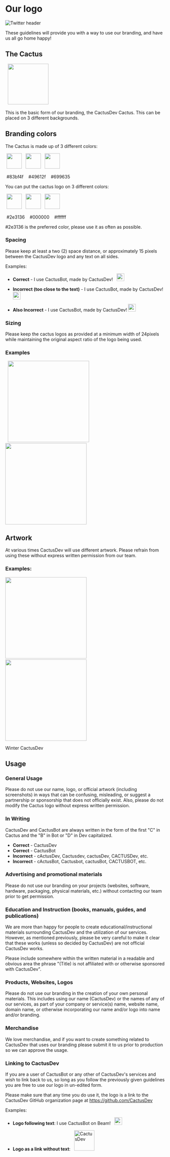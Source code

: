 # Our logo
![Twitter header](cactus_twitter_header.png)

These guidelines will provide you with a way to use our branding, and have us all go home happy!

## The Cactus
&nbsp; <img src="cactus_transparent.png" width="128">

This is the basic form of our branding, the CactusDev Cactus. This can be placed on 3 different backgrounds.

## Branding colors

The Cactus is made up of 3 different colors:

&nbsp;<img src="colors/83bf4f.png" width="48">&nbsp;&nbsp; <img src="colors/49612f.png" width="48">&nbsp;&nbsp; <img src="colors/699635.png" width="48">

&nbsp;#83bf4f &nbsp;&nbsp; #49612f &nbsp;&nbsp; #699635

You can put the cactus logo on 3 different colors:

&nbsp;<img src="colors/2e3136.png" width="48">&nbsp;&nbsp; <img src="colors/000000.png" width="48">&nbsp;&nbsp; <img src="colors/ffffff.png" width="48">

&nbsp;#2e3136 &nbsp;&nbsp; #000000 &nbsp;&nbsp; #ffffff

\#2e3136 is the preferred color, please use it as often as possible.

### Spacing
Please keep at least a two (2) space distance, or approximately 15 pixels between the CactusDev logo and any text on all sides.

Examples:
* **Correct** - I use CactusBot, made by CactusDev! &nbsp; <img src="cactus_transparent.png" width="24">

* **Incorrect (too close to the text)** - I use CactusBot, made by CactusDev!<img src="cactus_transparent.png" width="24">

* **Also Incorrect** - I use CactusBot, made by CactusDev! <img src="cactus_transparent.png" width="24">

### Sizing
Please keep the cactus logos as provided at a minimum width of 24pixels while maintaining the original aspect ratio of the logo being used.

### Examples
&nbsp; <img src="cactus_square_grey.png" width="256"> &nbsp; <img src="cactus_square_white.png" width="256">

## Artwork
At various times CactusDev will use different artwork. Please refrain from using these without express written permission from our team.

### Examples:
<img src="cactus_winter.png" width="256"> &nbsp; <img src="cactus-present-single.png" width="256">

Winter CactusDev

## Usage
### General Usage
Please do not use our name, logo, or official artwork (including screenshots) in ways that can be confusing, misleading, or suggest a partnership or sponsorship that does not officially exist. Also, please do not modify the Cactus logo without express written permission.

### In Writing
CactusDev and CactusBot are always written in the form of the first "C" in Cactus and the "B" in Bot or "D" in Dev capitalized.

* **Correct** - CactusDev
* **Correct** - CactusBot
* **Incorrect** - cActusDev, Cactusdev, cactusDev, CACTUSDev, etc.
* **Incorrect** - cActusBot, Cactusbot, cactusBot, CACTUSBOT, etc.

### Advertising and promotional materials
Please do not use our branding on your projects (websites, software, hardware, packaging, physical materials, etc.) without contacting our team prior to get permission.

### Education and Instruction (books, manuals, guides, and publications)
We are more than happy for people to create educational/instructional materials surrounding CactusDev and the utilization of our services. However, as mentioned previously, please be very careful to make it clear that these works (unless so decided by CactusDev) are not official CactusDev works.

Please include somewhere within the written material in a readable and obvious area the phrase "(Title) is not affiliated with or otherwise sponsored with CactusDev".

### Products, Websites, Logos
Please do not use our branding in the creation of your own personal materials. This includes using our name (CactusDev) or the names of any of our services, as part of your company or service(s) name, website name, domain name, or otherwise incorporating our name and/or logo into name and/or branding.

### Merchandise
We love merchandise, and if you want to create something related to CactusDev that uses our branding please submit it to us prior to production so we can approve the usage.

### Linking to CactusDev
If you are a user of CactusBot or any other of CactusDev's services and wish to link back to us, so long as you follow the previously given guidelines you are free to use our logo in un-edited form.

Please make sure that any time you do use it, the logo is a link to the CactusDev GitHub organization page at https://github.com/CactusDev

Examples:

* **Logo following text**: I use CactusBot on Beam! &nbsp; <a href="https://github.com/CactusDev"><img src="cactus_transparent.png" width="24"></a>

* **Logo as a link without text**: &nbsp; <a href="https://github.com/CactusDev/CactusAssets#linking-to-cactusdev"><img src="cactus_square_grey.png" width="64" alt="CactusDev" title="Check out CactusDev!"></a>
